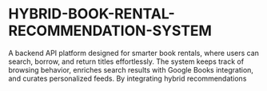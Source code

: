 # HYBRID-BOOK-RENTAL-RECOMMENDATION-SYSTEM
A backend API platform designed for smarter book rentals, where users can search, borrow, and return titles effortlessly. The system keeps track of browsing behavior, enriches search results with Google Books integration, and curates personalized feeds. By integrating hybrid recommendations 
